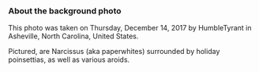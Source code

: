 ### About the background photo
This photo was taken on Thursday, December 14, 2017 by HumbleTyrant in Asheville, North Carolina, United States. 

Pictured, are Narcissus (aka paperwhites) surrounded by holiday poinsettias, as well as various aroids. 
